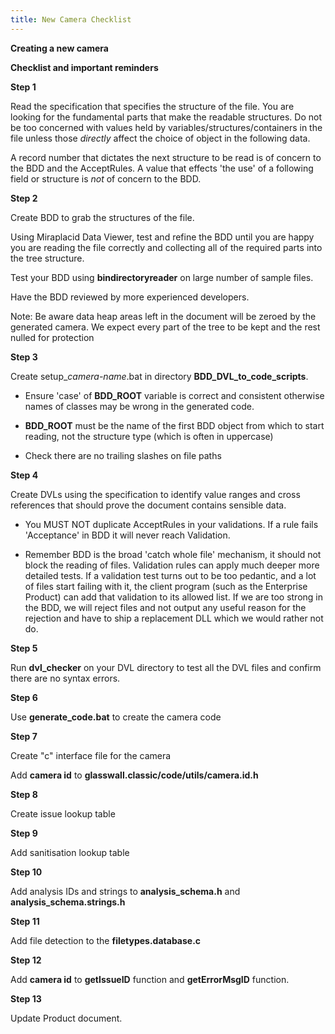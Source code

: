 ```yaml
---
title: New Camera Checklist
---
```



**Creating a new camera**

**Checklist and important reminders**

**Step 1**

Read the specification that specifies the structure of the file. You are looking
for the fundamental parts that make the readable structures. Do not be too
concerned with values held by variables/structures/containers in the file unless
those *directly* affect the choice of object in the following data.

A record number that dictates the next structure to be read is of concern to the
BDD and the AcceptRules. A value that effects 'the use' of a following field or
structure is *not* of concern to the BDD.

**Step 2**

Create BDD to grab the structures of the file.

Using Miraplacid Data Viewer, test and refine the BDD until you are happy you
are reading the file correctly and collecting all of the required parts into the
tree structure.

Test your BDD using **bindirectoryreader** on large number of sample files.

Have the BDD reviewed by more experienced developers.

Note: Be aware data heap areas left in the document will be zeroed by the
generated camera. We expect every part of the tree to be kept and the rest
nulled for protection

**Step 3**

Create setup\_*camera-name*.bat in directory **BDD_DVL_to_code_scripts**.

-   Ensure 'case' of **BDD_ROOT** variable is correct and consistent otherwise
    names of classes may be wrong in the generated code.

-   **BDD_ROOT** must be the name of the first BDD object from which to start
    reading, not the structure type (which is often in uppercase)

-   Check there are no trailing slashes on file paths

**Step 4**

Create DVLs using the specification to identify value ranges and cross
references that should prove the document contains sensible data.

-   You MUST NOT duplicate AcceptRules in your validations. If a rule fails
    'Acceptance' in BDD it will never reach Validation.

-   Remember BDD is the broad 'catch whole file' mechanism, it should not block
    the reading of files. Validation rules can apply much deeper more detailed
    tests. If a validation test turns out to be too pedantic, and a lot of files
    start failing with it, the client program (such as the Enterprise Product)
    can add that validation to its allowed list. If we are too strong in the
    BDD, we will reject files and not output any useful reason for the rejection
    and have to ship a replacement DLL which we would rather not do.

**Step 5**

Run **dvl_checker** on your DVL directory to test all the DVL files and confirm
there are no syntax errors.

**Step 6**

Use **generate_code.bat** to create the camera code

**Step 7**

Create "c" interface file for the camera

Add **camera id** to **glasswall.classic/code/utils/camera.id.h**

**Step 8**

Create issue lookup table

**Step 9**

Add sanitisation lookup table

**Step 10**

Add analysis IDs and strings to **analysis_schema.h** and
**analysis_schema.strings.h**

**Step 11**

Add file detection to the **filetypes.database.c**

**Step 12**

Add **camera id** to **getIssueID** function and **getErrorMsgID** function.

**Step 13**

Update Product document.
